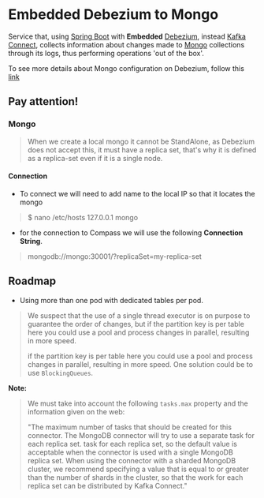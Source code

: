 # Embedded Debezium to Mongo

Service that, using [Spring Boot](https://spring.io/projects/spring-boot) with **Embedded** [Debezium](https://debezium.io/), instead [Kafka Connect](https://docs.confluent.io/platform/current/connect/index.html), 
collects information about changes made to [Mongo](https://www.mongodb.com/es) collections through its logs, 
thus performing operations 'out of the box'.

To see more details about Mongo configuration on Debezium, follow this [link](https://debezium.io/documentation/reference/2.1/connectors/mongodb.html#mongodb-connector-properties) 

## Pay attention!

### Mongo
> When we create a local mongo it cannot be StandAlone, as Debezium does not accept this, it must have a replica set,
> that's why it is defined as a replica-set even if it is a single node.

#### Connection

* To connect we will need to add name to the local IP so that it locates the mongo

> $ nano /etc/hosts
> 127.0.0.1 mongo

* for the connection to Compass we will use the following **Connection String**.

> mongodb://mongo:30001/?replicaSet=my-replica-set


## Roadmap

* Using more than one pod with dedicated tables per pod.

> We suspect that the use of a single thread executor is on purpose to guarantee the order of changes, but if the 
> partition key is per table here you could use a pool and process changes in 
> parallel, resulting in more speed.
> 
> if the partition key is per table here you could use a pool and process changes in parallel, resulting in more speed.
> One solution could be to use `BlockingQueues`.

**Note:**
> We must take into account the following `tasks.max` property and the information given on the web:
>
> "The maximum number of tasks that should be created for this connector. The MongoDB connector will try to use a separate task for each replica set.
> task for each replica set, so the default value is acceptable when the connector is used with a single MongoDB replica set. When using
> the connector with a sharded MongoDB cluster, we recommend specifying a value that is equal to or greater than the number of shards
> in the cluster, so that the work for each replica set can be distributed by Kafka Connect."
